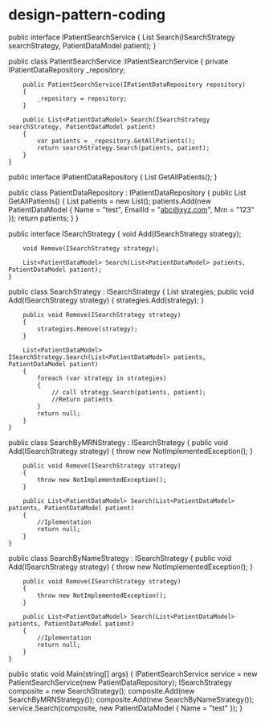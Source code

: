 # design-pattern-coding
 public interface IPatientSearchService
    {
        List<PatientDataModel> Search(ISearchStrategy searchStrategy, PatientDataModel patient);
    }

 public class PatientSearchService :IPatientSearchService
    {
        private IPatientDataRepository _repository;

        public PatientSearchService(IPatientDataRepository repository)
        {
            _repository = repository;
        }

        public List<PatientDataModel> Search(ISearchStrategy searchStrategy, PatientDataModel patient)
        {
            var patients = _repository.GetAllPatients();
            return searchStrategy.Search(patients, patient);
        }
    }

 public interface IPatientDataRepository
    {
        List<PatientDataModel> GetAllPatients();
    }

 public class PatientDataRepository : IPatientDataRepository
    {
        public List<PatientDataModel> GetAllPatients()
        {
            List<PatientDataModel> patients = new List<PatientDataModel>();
            patients.Add(new PatientDataModel { Name = "test", EmailId = "abc@xyz.com", Mrn = "123" });
            return patients;
        }
    }

public interface ISearchStrategy
    {
        void Add(ISearchStrategy strategy);

        void Remove(ISearchStrategy strategy);

        List<PatientDataModel> Search(List<PatientDataModel> patients, PatientDataModel patient);
    }

 public class SearchStrategy : ISearchStrategy
    {
        List<ISearchStrategy> strategies;
        public void Add(ISearchStrategy strategy)
        {
            strategies.Add(strategy);
        }

        public void Remove(ISearchStrategy strategy)
        {
            strategies.Remove(strategy);
        }

        List<PatientDataModel> ISearchStrategy.Search(List<PatientDataModel> patients, PatientDataModel patient)
        {
            foreach (var strategy in strategies)
            {
                // call strategy.Search(patients, patient);
                //Return patients
            }
            return null;
        }
    }

 public class SearchByMRNStrategy : ISearchStrategy
    {
        public void Add(ISearchStrategy strategy)
        {
            throw new NotImplementedException();
        }

        public void Remove(ISearchStrategy strategy)
        {
            throw new NotImplementedException();
        }

        public List<PatientDataModel> Search(List<PatientDataModel> patients, PatientDataModel patient)
        {
            //Iplementation
            return null;
        }
    }

public class SearchByNameStrategy : ISearchStrategy
    {
        public void Add(ISearchStrategy strategy)
        {
            throw new NotImplementedException();
        }

        public void Remove(ISearchStrategy strategy)
        {
            throw new NotImplementedException();
        }

        public List<PatientDataModel> Search(List<PatientDataModel> patients, PatientDataModel patient)
        {
            //Iplementation
            return null;
        }
    }

  public static void Main(string[] args)
        {
            IPatientSearchService service = new PatientSearchService(new PatientDataRepository);
            ISearchStrategy composite = new SearchStrategy();
            composite.Add(new SearchByMRNStrategy());
            composite.Add(new SearchByNameStrategy());
            service.Search(composite, new PatientDataModel { Name = "test" });
        }
